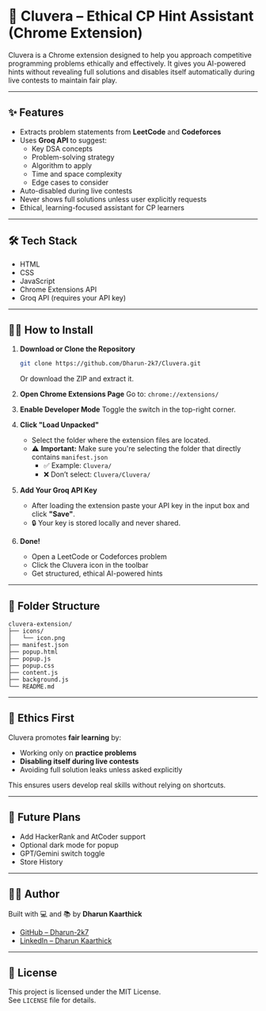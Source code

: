 # 🤖 Cluvera – Ethical CP Hint Assistant (Chrome Extension)

Cluvera is a Chrome extension designed to help you approach competitive programming problems ethically and effectively. It gives you AI-powered hints without revealing full solutions and disables itself automatically during live contests to maintain fair play.

---

## ✨ Features

- Extracts problem statements from **LeetCode** and **Codeforces**
- Uses **Groq API** to suggest:
  - Key DSA concepts
  - Problem-solving strategy
  - Algorithm to apply
  - Time and space complexity
  - Edge cases to consider
- Auto-disabled during live contests
- Never shows full solutions unless user explicitly requests
- Ethical, learning-focused assistant for CP learners

---

## 🛠️ Tech Stack

- HTML
- CSS
- JavaScript
- Chrome Extensions API
- Groq API (requires your API key)

---

## 🧑‍💻 How to Install

1. **Download or Clone the Repository**
   ```bash
   git clone https://github.com/Dharun-2k7/Cluvera.git
   ```
   Or download the ZIP and extract it.

2. **Open Chrome Extensions Page**
   Go to: `chrome://extensions/`

3. **Enable Developer Mode**
   Toggle the switch in the top-right corner.

4. **Click "Load Unpacked"**
   - Select the folder where the extension files are located.
   - ⚠️ **Important:** Make sure you're selecting the folder that directly contains `manifest.json`
     - ✅ Example: `Cluvera/`
     - ❌ Don’t select: `Cluvera/Cluvera/`

5. **Add Your Groq API Key**
   - After loading the extension  paste your API key in the input box and click **"Save"**.
   - 🔒 Your key is stored locally and never shared.

6. **Done!**
   - Open a LeetCode or Codeforces problem
   - Click the Cluvera icon in the toolbar
   - Get structured, ethical AI-powered hints

---

## 📂 Folder Structure

```
cluvera-extension/
├── icons/
│   └── icon.png
├── manifest.json
├── popup.html
├── popup.js
├── popup.css
├── content.js
├── background.js
└── README.md
```

---

## 🔐 Ethics First

Cluvera promotes **fair learning** by:
- Working only on **practice problems**
- **Disabling itself during live contests**
- Avoiding full solution leaks unless asked explicitly

This ensures users develop real skills without relying on shortcuts.

---

## 🧠 Future Plans

- Add HackerRank and AtCoder support
- Optional dark mode for popup
- GPT/Gemini switch toggle
- Store History 

---

## 👨‍💻 Author

Built with 💻 and 📚 by **Dharun Kaarthick**  
- [GitHub – Dharun-2k7](https://github.com/Dharun-2k7)  
- [LinkedIn – Dharun Kaarthick](https://linkedin.com/in/dharun-kaarthick)

---

## 📝 License

This project is licensed under the MIT License.  
See `LICENSE` file for details.

